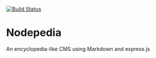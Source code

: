 [![Build Status](https://travis-ci.org/AtiX/nodepedia.svg)](https://travis-ci.org/AtiX/nodepedia)

# Nodepedia
An encyclopedia-like CMS using Markdown and express.js
